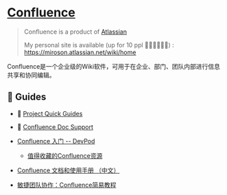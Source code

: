 # [Confluence](https://www.atlassian.com/software/confluence)

> Confluence is a product of [Atlassian](https://www.atlassian.com)
>
> My personal site is available  (up for 10 ppl 🧑‍🤝‍🧑🧑‍🤝‍🧑) : https://miroson.atlassian.net/wiki/home



Confluence是一个企业级的Wiki软件，可用于在企业、部门、团队内部进行信息共享和协同编辑。

## 🧭 Guides

- 📂 [Project  Quick Guides](https://www.atlassian.com/software/confluence/guides)

- 📂 [Confluence Doc Support](https://confluence.atlassian.com/doc/tutorial-navigate-confluence-251005338.html)

- [Confluence 入门 -- DevPod](https://doc.devpod.cn/conf/confluence-7208961.html)
  - [值得收藏的Confluence资源](https://doc.devpod.cn/conf/confluence-7208963.html)

- [Confluence 文档和使用手册 （中文）](https://www.cwiki.us/display/CONFLUENCEWIKI/Tutorial%3A+Navigate+Confluence)

- [敏捷团队协作：Confluence简易教程](https://debugtalk.com/post/confluence-simple-tutorial/)

